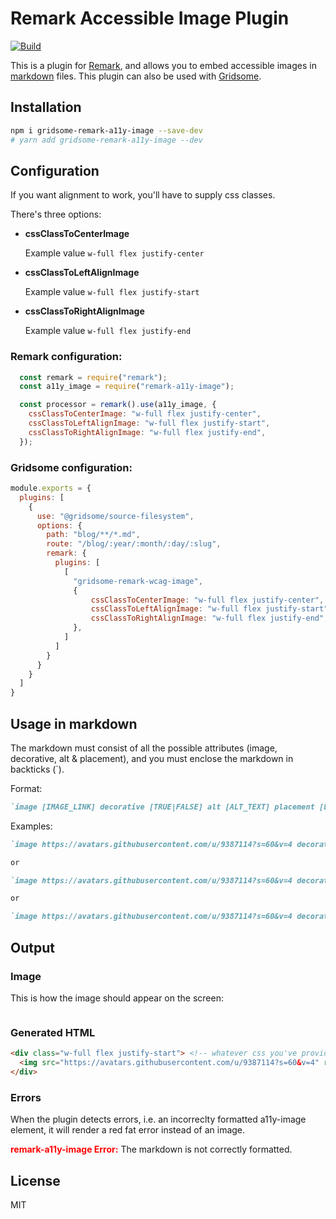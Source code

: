 # Remark Accessible Image Plugin
[![Build](https://github.com/Healios/remark-a11y-image/actions/workflows/node.js.yml/badge.svg)](https://github.com/Healios/remark-a11y-image/actions/workflows/node.js.yml)

This is a plugin for [Remark](https://remark.js.org/), and allows you to embed accessible images in [markdown](https://daringfireball.net/projects/markdown/) files. This plugin can also be used with [Gridsome](https://gridsome.org/).

## Installation

```bash
npm i gridsome-remark-a11y-image --save-dev
# yarn add gridsome-remark-a11y-image --dev
```

## Configuration
If you want alignment to work, you'll have to supply css classes.

There's three options:
- **cssClassToCenterImage**

  Example value `w-full flex justify-center`

- **cssClassToLeftAlignImage**

  Example value `w-full flex justify-start`

- **cssClassToRightAlignImage**

  Example value `w-full flex justify-end`


### Remark configuration:
```js
  const remark = require("remark");
  const a11y_image = require("remark-a11y-image");

  const processor = remark().use(a11y_image, {
    cssClassToCenterImage: "w-full flex justify-center",
    cssClassToLeftAlignImage: "w-full flex justify-start",
    cssClassToRightAlignImage: "w-full flex justify-end",
  });
```


### Gridsome configuration:
```js
module.exports = {
  plugins: [
    {
      use: "@gridsome/source-filesystem",
      options: {
        path: "blog/**/*.md",
        route: "/blog/:year/:month/:day/:slug",
        remark: {
          plugins: [
            [
              "gridsome-remark-wcag-image",
              {
                  cssClassToCenterImage: "w-full flex justify-center",
                  cssClassToLeftAlignImage: "w-full flex justify-start",
                  cssClassToRightAlignImage: "w-full flex justify-end",
              },
            ]
          ]
        }
      }
    }
  ]
}
```

## Usage in markdown

The markdown must consist of all the possible attributes (image, decorative, alt & placement), and you must enclose the markdown in backticks (\`). 

Format:
```markdown
`image [IMAGE_LINK] decorative [TRUE|FALSE] alt [ALT_TEXT] placement [Left|Center|Right]`
```

Examples:

```markdown
`image https://avatars.githubusercontent.com/u/9387114?s=60&v=4 decorative true alt placement Center`

or

`image https://avatars.githubusercontent.com/u/9387114?s=60&v=4 decorative true alt This alt text won't be shown placement Center`

or

`image https://avatars.githubusercontent.com/u/9387114?s=60&v=4 decorative false alt This is alt text will be shown placement Center`
```

## Output

### Image

This is how the image should appear on the screen:

<img src="https://avatars.githubusercontent.com/u/9387114?s=60&v=4" role="presentation" alt="">

### Generated HTML

```html
<div class="w-full flex justify-start"> <!-- whatever css you've provided -->
  <img src="https://avatars.githubusercontent.com/u/9387114?s=60&v=4" role="presentation" alt="">
</div>
```

### Errors
When the plugin detects errors, i.e. an incorreclty formatted a11y-image element, it will render a red fat error instead of an image.

<p><span style="color: red; font-weight: bold;">remark-a11y-image Error:</span> The markdown is not correctly formatted.</p>


## License

MIT
